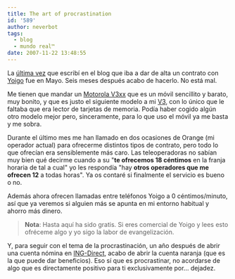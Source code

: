 ```yaml
---
title: The art of procrastination
id: '589'
author: neverbot
tags:
  - blog
  - mundo real™
date: 2007-11-22 13:48:55
---
```


La [última vez](https://neverbot.com/neverbot/como-mantener-a-un-tonto-feliz-ii/) que escribí en el blog que iba a dar de alta un contrato con [Yoigo](http://www.yoigo.es/) fue en Mayo. Seis meses después acabo de hacerlo. No está mal.

Me tienen que mandar un [Motorola V3xx](http://www.motorola.com/consumer/v/index.jsp?vgnextoid=cd7e914ec0801110VgnVCM1000008206b00aRCRD&show=productHome) que es un móvil sencillito y barato, muy bonito, y que es justo el siguiente modelo a mi [V3](http://www.motorola.com/consumer/v/index.jsp?vgnextoid=6c8f971bdf20c010VgnVCM1000008206b00aRCRD&show=productHome), con lo único que le faltaba que era lector de tarjetas de memoria. Podía haber cogido algún otro modelo mejor pero, sinceramente, para lo que uso el móvil ya me basta y me sobra.

Durante el último mes me han llamado en dos ocasiones de Orange (mi operador actual) para ofrecerme distintos tipos de contrato, pero todo lo que ofrecían era sensiblemente más caro. Las teleoperadoras no sabían muy bien qué decirme cuando a su "**te ofrecemos 18 céntimos** en la franja horaria de tal a cual" yo les respondía "hay **otros operadores que me ofrecen 12** a todas horas". Ya os contaré si finalmente el servicio es bueno o no.

Además ahora ofrecen llamadas entre teléfonos Yoigo a 0 céntimos/minuto, así que ya veremos si alguien más se apunta en mi entorno habitual y ahorro más dinero.

> **Nota**: Hasta aquí ha sido gratis. Si eres comercial de Yoigo y lees esto ofréceme algo y yo sigo la labor de evangelización.

Y, para seguir con el tema de la procrastinación, un año después de abrir una cuenta nómina en [ING-Direct](http://www.ingdirect.es/), acabo de abrir la cuenta naranja (que es la que puede dar beneficios). Eso sí que es procrastinar, no acordarse de algo que es directamente positivo para ti exclusivamente por... dejadez.